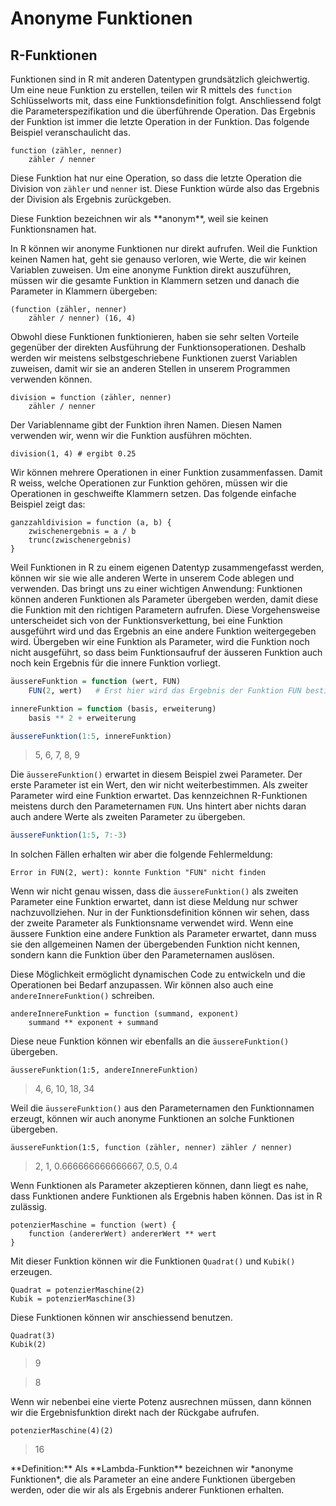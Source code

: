 # Anonyme Funktionen

## R-Funktionen

Funktionen sind in R mit anderen Datentypen grundsätzlich gleichwertig. Um eine neue Funktion zu erstellen, teilen wir R mittels des `function` Schlüsselworts mit, dass eine Funktionsdefinition folgt. Anschliessend folgt die Parameterspezifikation und die überführende Operation. Das Ergebnis der Funktion ist immer die letzte Operation in der Funktion. Das folgende Beispiel veranschaulicht das. 

```
function (zähler, nenner)
    zähler / nenner
```

Diese Funktion hat nur eine Operation, so dass die letzte Operation die Division von `zähler` und `nenner` ist. Diese Funktion würde also das Ergebnis der Division als Ergebnis zurückgeben. 

<p class="alert alert-primary" markdown="1">
Diese Funktion bezeichnen wir als **anonym**, weil sie keinen Funktionsnamen hat. 
</p> 

In R können wir anonyme Funktionen nur direkt aufrufen. Weil die Funktion keinen Namen hat, geht sie genauso verloren, wie Werte, die wir keinen Variablen zuweisen. Um eine anonyme Funktion direkt auszuführen, müssen wir die gesamte Funktion in Klammern setzen und danach die Parameter in Klammern übergeben: 

```
(function (zähler, nenner)
    zähler / nenner) (16, 4)
```

Obwohl diese Funktionen funktionieren, haben sie sehr selten Vorteile gegenüber der direkten Ausführung der Funktionsoperationen. Deshalb werden wir meistens selbstgeschriebene Funktionen zuerst Variablen zuweisen, damit wir sie an anderen Stellen in unserem Programmen verwenden können.

```
division = function (zähler, nenner)
    zähler / nenner
```

Der Variablenname gibt der Funktion ihren Namen. Diesen Namen verwenden wir, wenn wir die Funktion ausführen möchten. 

```
division(1, 4) # ergibt 0.25
```

Wir können mehrere Operationen in einer Funktion zusammenfassen. Damit R weiss, welche Operationen zur Funktion gehören, müssen wir die Operationen in geschweifte Klammern setzen. Das folgende einfache Beispiel zeigt das: 

```
ganzzahldivision = function (a, b) {
    zwischenergebnis = a / b
    trunc(zwischenergebnis)
}
```

Weil Funktionen in R zu einem eigenen Datentyp zusammengefasst werden, können wir sie wie alle anderen Werte in unserem Code ablegen und verwenden. Das bringt uns zu einer wichtigen Anwendung: Funktionen können anderen Funktionen als Parameter übergeben werden, damit diese die Funktion mit den richtigen Parametern aufrufen. Diese Vorgehensweise unterscheidet sich von der Funktionsverkettung, bei eine Funktion ausgeführt wird und das Ergebnis an eine andere Funktion weitergegeben wird. Übergeben wir eine Funktion als Parameter, wird die Funktion noch nicht ausgeführt, so dass beim Funktionsaufruf der äusseren Funktion auch noch kein Ergebnis für die innere Funktion vorliegt.

```R
äussereFunktion = function (wert, FUN) 
    FUN(2, wert)   # Erst hier wird das Ergebnis der Funktion FUN bestimmt

innereFunktion = function (basis, erweiterung) 
    basis ** 2 + erweiterung

äussereFunktion(1:5, innereFunktion)
```

> 5, 6, 7, 8, 9

Die `äussereFunktion()` erwartet in diesem Beispiel zwei Parameter. Der erste Parameter ist ein Wert, den wir nicht weiterbestimmen. Als zweiter Parameter wird eine Funktion erwartet. Das kennzeichnen R-Funktionen meistens durch den Parameternamen `FUN`. Uns hintert aber nichts daran auch andere Werte als zweiten Parameter zu übergeben. 

```R
äussereFunktion(1:5, 7:-3)
```

In solchen Fällen erhalten wir aber die folgende Fehlermeldung:

```
Error in FUN(2, wert): konnte Funktion "FUN" nicht finden
```

Wenn wir nicht genau wissen, dass die `äussereFunktion()` als zweiten Parameter eine Funktion erwartet, dann ist diese Meldung nur schwer nachzuvollziehen. Nur in der Funktionsdefinition können wir sehen, dass der zweite Parameter als Funktionsname verwendet wird. Wenn eine äussere Funktion eine andere Funktion als Parameter erwartet, dann muss sie den allgemeinen Namen der übergebenden Funktion nicht kennen, sondern kann die Funktion über den Parameternamen auslösen.  

Diese Möglichkeit ermöglicht dynamischen Code zu entwickeln und die Operationen bei Bedarf anzupassen. Wir können also auch eine `andereInnereFunktion()` schreiben. 

```
andereInnereFunktion = function (summand, exponent) 
    summand ** exponent + summand
```

Diese neue Funktion können wir ebenfalls an die `äussereFunktion()` übergeben.

```
äussereFunktion(1:5, andereInnereFunktion)
```

> 4, 6, 10, 18, 34

Weil die `äussereFunktion()` aus den Parameternamen den Funktionnamen erzeugt, können wir auch anonyme Funktionen an solche Funktionen übergeben. 

```
äussereFunktion(1:5, function (zähler, nenner) zähler / nenner)
```

> 2, 1, 0.666666666666667, 0.5, 0.4


Wenn Funktionen als Parameter akzeptieren können, dann liegt es nahe, dass Funktionen andere Funktionen als Ergebnis haben können. Das ist in R zulässig. 

```
potenzierMaschine = function (wert) {
    function (andererWert) andererWert ** wert
}
```

Mit dieser Funktion können wir die Funktionen `Quadrat()` und `Kubik()` erzeugen.

```
Quadrat = potenzierMaschine(2)
Kubik = potenzierMaschine(3)
```

Diese Funktionen können wir anschiessend benutzen. 

```
Quadrat(3)
Kubik(2)
```

> 9

> 8

Wenn wir nebenbei eine vierte Potenz ausrechnen müssen, dann können wir die Ergebnisfunktion direkt nach der Rückgabe aufrufen.

```
potenzierMaschine(4)(2)
```

> 16

<p class="alert alert-primary" markdown="1">
**Definition:** Als **Lambda-Funktion** bezeichnen wir *anonyme Funktionen*, die als Parameter an eine andere Funktionen übergeben werden, oder die wir als als Ergebnis anderer Funktionen erhalten.
</p>
